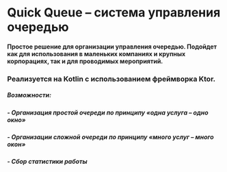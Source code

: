 # Quick Queue – система управления очередью
#### Простое решение для организации управления очередью. Подойдет как для использования в маленьких компаниях и крупных корпорациях, так и для проводимых мероприятий.
### Реализуется на Kotlin с использованием фреймворка Ktor.
##### Возможности:
#####  	- Организация простой очереди по принципу «одна услуга – одно окно»
#####	- Организации сложной очереди по принципу «много услуг – много окон» 
#####	- Сбор статистики работы


